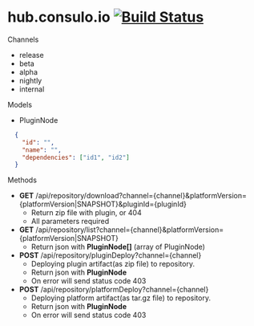 # hub.consulo.io [![Build Status](https://ci.consulo.io/view/consulo-webservices/job/hub.consulo.io/badge/icon)](https://ci.consulo.io/view/consulo-webservices/job/hub.consulo.io/)

Channels
 * release
 * beta
 * alpha
 * nightly
 * internal

Models
 * PluginNode
```json
  {
    "id": "",
    "name": "",
    "dependencies": ["id1", "id2"]
  }
```

Methods
 * **GET** /api/repository/download?channel={channel}&platformVersion={platformVersion|SNAPSHOT}&pluginId={pluginId}
     * Return zip file with plugin, or 404
     * All parameters required
 * **GET** /api/repository/list?channel={channel}&platformVersion={platformVersion|SNAPSHOT}
     * Return json with **PluginNode[]** (array of PluginNode)
 * **POST** /api/repository/pluginDeploy?channel={channel}
     * Deploying plugin artifact(as zip file) to repository.
     * Return json with **PluginNode** 
     * On error will send status code 403
* **POST** /api/repository/platformDeploy?channel={channel}
  * Deploying platform artifact(as tar.gz file) to repository.
  * Return json with **PluginNode**
  * On error will send status code 403
